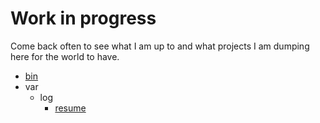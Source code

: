 # Work in progress

Come back often to see what I am up to and what projects I am dumping here for the world to have.

- [bin](/bin)
- var
    - log
        - [resume](/var/log/resume)